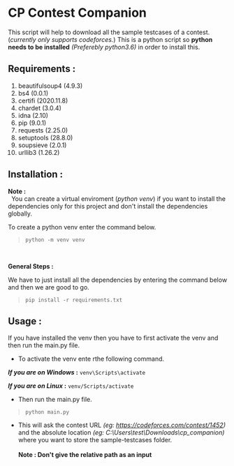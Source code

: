# CP Contest Companion

 This script will help to download all the sample testcases of a contest.(_currently only supports codeforces._) This is a python script so **python needs to be installed** _(Preferebly python3.6)_ in order to install this.

 ## Requirements :

1. beautifulsoup4 (4.9.3)
2. bs4 (0.0.1)
3. certifi (2020.11.8)
4. chardet (3.0.4)
5. idna (2.10)
6. pip (9.0.1)
7. requests (2.25.0)
8. setuptools (28.8.0)
9. soupsieve (2.0.1)
10. urllib3 (1.26.2)

## Installation :

**Note :** <br> &nbsp; You can create a virtual enviroment (_python venv_) if you want to install the dependencies only for this project and don't install the dependencies globally.

To create a python venv enter the command below.

> `python -m venv venv`

<br>

**General Steps :**

We have to just install all the dependencies by entering the command below and then we are good to go.
> ``pip install -r requirements.txt``

## Usage :

 If you have installed the venv then you have to first activate the venv and then run the main.py file.

- To activate the venv ente rthe following command.

**_If you are on Windows_ :**
`venv\Scripts\activate`

**_If you are on Linux_ :**
`venv/Scripts/activate`

- Then run the main.py file.

> `python main.py`

- This will ask the contest URL _(eg: https://codeforces.com/contest/1452)_ and the absolute location _(eg: C:\\Users\\test\\Downloads\\cp_companion)_ where you want to store the sample-testcases folder.<br><br> **Note : Don't give the relative path as an input** 